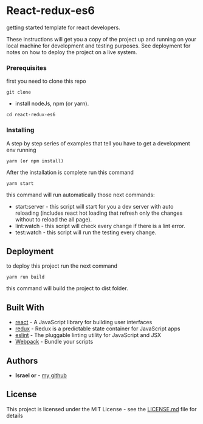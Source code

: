 # React-redux-es6

getting started template for react developers.

These instructions will get you a copy of the project up and running on your local machine for development and testing purposes. See deployment for notes on how to deploy the project on a live system.

### Prerequisites

first you need to clone this repo
```
git clone 
```
* install nodeJs, npm (or yarn).

```
cd react-redux-es6
```

### Installing

A step by step series of examples that tell you have to get a development env running


```
yarn (or npm install)
```

After the installation is complete run this command

```
yarn start
```
this command will run automatically those next commands:
* start:server - this script will start for you a dev server with auto reloading (includes react hot loading that refresh only the changes without to reload the all page).
* lint:watch - this script will check every change if there is a lint error.
* test:watch - this script will run the testing every change.

## Deployment

to deploy this project run the next command
```
yarn run build
```
this command will build the project to dist folder. 

## Built With

* [react](https://reactjs.org/) - A JavaScript library for building user interfaces
* [redux](https://redux.js.org/) - Redux is a predictable state container for JavaScript apps
* [eslint](https://eslint.org/) - The pluggable linting utility for JavaScript and JSX
* [Webpack](https://webpack.js.org/) - Bundle your scripts

## Authors

* **Israel or** - [my github](https://github.com/israelor6)

## License

This project is licensed under the MIT License - see the [LICENSE.md](LICENSE.md) file for details

